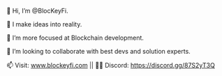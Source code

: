 👋 Hi, I’m @BlocKeyFi.

👀 I make ideas into reality.

🌱 I’m more focused at Blockchain development.

💞️ I’m looking to collaborate with best devs and solution experts.

📫 Visit: www.blockeyfi.com || 👩‍💻 Discord: https://discord.gg/87S2yT3Q

<!--

**Here are some ideas to get you started:**

🙋‍♀️ A short introduction - what is your organization all about?
🌈 Contribution guidelines - how can the community get involved?
👩‍💻 Useful resources - where can the community find your docs? Is there anything else the community should know?
🍿 Fun facts - what does your team eat for breakfast?
🧙 Remember, you can do mighty things with the power of [Markdown](https://docs.github.com/github/writing-on-github/getting-started-with-writing-and-formatting-on-github/basic-writing-and-formatting-syntax)
-->
